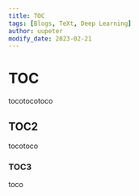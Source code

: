 ```yaml
---
title: TOC
tags: [Blogs, TeXt, Deep Learning]
author: uupeter
modify_date: 2023-02-21
---
```


# TOC
tocotocotoco
## TOC2
tocotoco
### TOC3
toco
